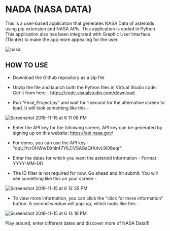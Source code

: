 # NADA (NASA DATA)

This is a user-based application that generates NASA Data of asteroids using pip extension and NASA APIs. This application is coded in Python. This application also has been integrated with Graphic User Interface (Tkinter) to make the app more appealing for the user.

![nasa](https://user-images.githubusercontent.com/52317352/69034235-ba227000-09ae-11ea-982a-9d6633269f17.png)

## HOW TO USE 

- Download the Github repository as a zip file

- Unzip the file and launch both the Python files in Virtual Studio code. Get it from here - https://code.visualstudio.com/download

- Run "Final_Project.py" and wait for 1 second for the alternative screen to load. It will look something like this - 

![Screenshot 2019-11-15 at 6 11 08 PM](https://user-images.githubusercontent.com/52317352/68989990-bc07fa00-081b-11ea-9fa1-cf75c682a7be.png)

- Enter the API key for the following screen, API key can be generated by signing up on this website: https://api.nasa.gov/ 

- For demo, you can use the API key - "dqUjYcrOHWw1Xmlr47YlLCVSAGaQfX4vL9I06eqr"

- Enter the dates for which you want the asteroid information - Format : YYYY-MM-DD 

- The ID filter is not required for now. Go ahead and hit submit. You will see something like this on your screen - 

![Screenshot 2019-11-15 at 6 12 35 PM](https://user-images.githubusercontent.com/52317352/68990042-6f70ee80-081c-11ea-89ed-07be12026182.png)

- To view more information, you can click the "click for more information" button. A second window will pop-up, which looks like this - 

![Screenshot 2019-11-15 at 6 14 18 PM](https://user-images.githubusercontent.com/52317352/68990059-a0e9ba00-081c-11ea-869d-18d8adda5612.png)

Play around, enter different dates and discover more of NASA Data!!!




